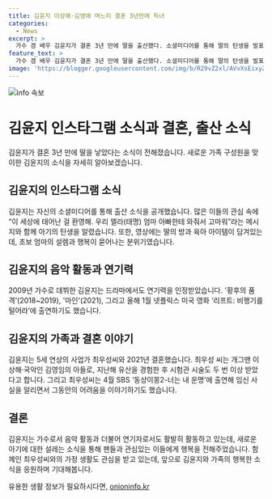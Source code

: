 ```yaml
---
title: 김윤지 이상해·김영애 며느리 결혼 3년만에 득녀
categories:
  - News
excerpt: >
  가수 겸 배우 김윤지가 결혼 3년 만에 딸을 출산했다. 소셜미디어를 통해 딸의 탄생을 발표하며 훈훈한 딸의 방 모습을 공개했고, 초보 엄마의 설렘이 묻어나는 모습이 사람들의 이목을 끌었다. 김윤지는 가수로 데뷔한 뒤 드라마와 영화에서 연기력을 인정받았으며, 2021년에는 사업가 최우성과 결혼하였다. 이와 함께 최우성이 과거 유산을 경험한 사실을 밝히며 소중한 딸의 탄생을 감사히 여기고 있다.
feature_text: >
  가수 겸 배우 김윤지가 결혼 3년 만에 딸을 출산했다. 소셜미디어를 통해 딸의 탄생을 발표하며 훈훈한 딸의 방 모습을 공개했고, 초보 엄마의 설렘이 묻어나는 모습이 사람들의 이목을 끌었다. 김윤지는 가수로 데뷔한 뒤 드라마와 영화에서 연기력을 인정받았으며, 2021년에는 사업가 최우성과 결혼하였다. 이와 함께 최우성이 과거 유산을 경험한 사실을 밝히며 소중한 딸의 탄생을 감사히 여기고 있다.
image: 'https://blogger.googleusercontent.com/img/b/R29vZ2xl/AVvXsEixyZcFfHzMRdzZMjFBmAUKJYCLCGyLL1o632UiGVXcaFdKo_bkvkuCioo0uUKlGfBVcT3P84aROyZIXSBEx3Aw5nCQ3pTgDom1WDC4m8eifvWiAmWEEVb4x6G_l8C0QH225ldMjyaFvpxGEBGNO37VmDTDMHGhJPq73UglMfDca1-0aw/s1600/blogspot.png'
---
```


<p><img src="https://blogger.googleusercontent.com/img/b/R29vZ2xl/AVvXsEixyZcFfHzMRdzZMjFBmAUKJYCLCGyLL1o632UiGVXcaFdKo_bkvkuCioo0uUKlGfBVcT3P84aROyZIXSBEx3Aw5nCQ3pTgDom1WDC4m8eifvWiAmWEEVb4x6G_l8C0QH225ldMjyaFvpxGEBGNO37VmDTDMHGhJPq73UglMfDca1-0aw/s1600/blogspot.png" alt="info 속보" /></p>

<h1>김윤지 인스타그램 소식과 결혼, 출산 소식</h1>

<p>김윤지가 결혼 3년 만에 딸을 낳았다는 소식이 전해졌습니다. 새로운 가족 구성원을 맞이한 김윤지의 소식을 자세히 알아보겠습니다.</p>

<h2 data-ke-size="size26">김윤지의 인스타그램 소식</h2>

<p>김윤지는 자신의 소셜미디어를 통해 출산 소식을 공개했습니다. 많은 이들의 관심 속에 “이 세상에 태어난 걸 환영해. 우리 엘라(태명) 엄마 아빠한테 와줘서 고마워”라는 메시지와 함께 아기의 탄생을 알렸습니다. 또한, 영상에는 딸의 방과 육아 아이템이 담겨있는데, 초보 엄마의 설렘과 행복이 묻어나는 분위기였습니다.</p>

<h2 data-ke-size="size26">김윤지의 음악 활동과 연기력</h2>

<p>2009년 가수로 데뷔한 김윤지는 드라마에서도 연기력을 인정받았습니다. '황후의 품격'(2018~2019), '마인'(2021), 그리고 올해 1월 넷플릭스 미국 영화 ‘리프트: 비행기를 털어라’에 출연하기도 했습니다.</p>

<h2 data-ke-size="size26">김윤지의 가족과 결혼 이야기</h2>

<p>김윤지는 5세 연상의 사업가 최우성씨와 2021년 결혼했습니다. 최우성 씨는 개그맨 이상해·국악인 김영임의 아들로, 지난해 유산을 경험한 후 시험관 시술도 두 번 이상 받았다고 합니다. 그리고 최우성씨는 4월 SBS ‘동상이몽2-너는 내 운명’에 출연해 임신 사실을 알리면서 그동안의 어려움을 이야기하기도 했습니다.</p>

<h2 data-ke-size="size26">결론</h2>

<p>김윤지는 가수로서 음악 활동과 더불어 연기자로서도 활발히 활동하고 있는데, 새로운 아기에 대한 설레는 소식을 통해 팬들과 관심있는 이들에게 행복을 전해주었습니다. 함께인 최우성씨와의 가정 생활도 관심을 받고 있는데, 앞으로 김윤지와 가족의 행복한 소식을 응원하며 기대해봅니다.</p>
유용한 생활 정보가 필요하시다면, <a href="https://onioninfo.kr" rel="dofollow">onioninfo.kr</a>


